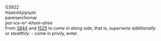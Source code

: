 <body>
  <p>G3922<br>  παρεισέρχομαι  <br> pareiserchomai  <br><i>par-ice-er‘-khom-ahee </i><br>From <a href="g3844.htm">3844</a> and <a href="g1525.htm">1525</a>  to <i>come</i> <i>in</i> <i>along</i> <i>side</i>, that is, <i>supervene</i> <i>additionally</i> or <i>stealthily:</i> - come in privily, enter.<br></p>
 </body>